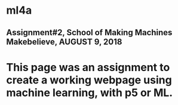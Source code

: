 # ml4a
## Assignment#2, School of Making Machines Makebelieve, AUGUST 9, 2018  

This page was an assignment to create a working webpage using machine learning, with p5 or ML. 
=======